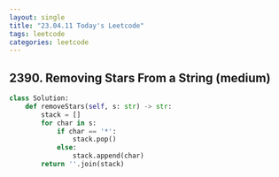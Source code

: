 ```yaml
---
layout: single
title: "23.04.11 Today's Leetcode"
tags: leetcode
categories: leetcode
---
```


## 2390. Removing Stars From a String (medium)

```python
class Solution:
    def removeStars(self, s: str) -> str:
        stack = [] 
        for char in s:
            if char == '*':
                stack.pop()
            else:
                stack.append(char)
        return ''.join(stack)
```
